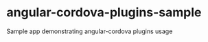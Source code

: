 angular-cordova-plugins-sample
==============================

Sample app demonstrating angular-cordova plugins usage
